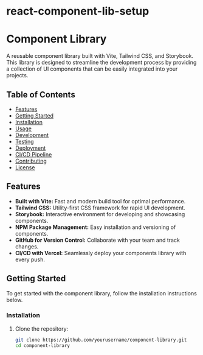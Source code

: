 # react-component-lib-setup
# Component Library

A reusable component library built with Vite, Tailwind CSS, and Storybook. This library is designed to streamline the development process by providing a collection of UI components that can be easily integrated into your projects.

## Table of Contents

- [Features](#features)
- [Getting Started](#getting-started)
- [Installation](#installation)
- [Usage](#usage)
- [Development](#development)
- [Testing](#testing)
- [Deployment](#deployment)
- [CI/CD Pipeline](#cicd-pipeline)
- [Contributing](#contributing)
- [License](#license)

## Features

- **Built with Vite:** Fast and modern build tool for optimal performance.
- **Tailwind CSS:** Utility-first CSS framework for rapid UI development.
- **Storybook:** Interactive environment for developing and showcasing components.
- **NPM Package Management:** Easy installation and versioning of components.
- **GitHub for Version Control:** Collaborate with your team and track changes.
- **CI/CD with Vercel:** Seamlessly deploy your components library with every push.

## Getting Started

To get started with the component library, follow the installation instructions below.

### Installation

1. Clone the repository:
   ```bash
   git clone https://github.com/yourusername/component-library.git
   cd component-library
